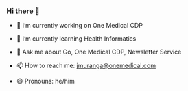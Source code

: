 ### Hi there 👋


- 🔭 I’m currently working on One Medical CDP


- 🌱 I’m currently learning Health Informatics

- 💬 Ask me about Go, One Medical CDP, Newsletter Service


- 📫 How to reach me: jmuranga@onemedical.com


- 😄 Pronouns: he/him

